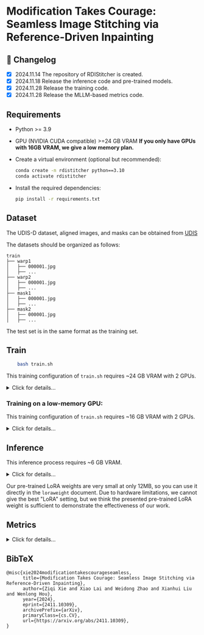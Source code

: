 # Modification Takes Courage: Seamless Image Stitching via Reference-Driven Inpainting

## 📝 Changelog

- [x] 2024.11.14 The repository of RDIStitcher is created.
- [x] 2024.11.18 Release the inference code and pre-trained models.
- [x] 2024.11.28 Release the training code.
- [x] 2024.11.28 Release the MLLM-based metrics code.

## Requirements
- Python >= 3.9
- GPU (NVIDIA CUDA compatible) >=24 GB VRAM **If you only have GPUs with 16GB VRAM, we give a low memory plan.**
  
- Create a virtual environment (optional but recommended):

    ```bash
    conda create -n rdistitcher python==3.10
    conda activate rdistitcher
    ```
    
- Install the required dependencies:

    ```bash
    pip install -r requirements.txt
    ```
## Dataset
 
The UDIS-D dataset, aligned images, and masks can be obtained from  [UDIS](https://github.com/nie-lang/UnsupervisedDeepImageStitching) 
  
The datasets should be organized as follows: 

```
train
├── warp1
│   ├── 000001.jpg
│   ├── ...
├── warp2
│   ├── 000001.jpg
│   ├── ...
├── mask1
│   ├── 000001.jpg
│   ├── ...
├── mask2
│   ├── 000001.jpg
│   ├── ...
```

The test set is in the same format as the training set.

## Train

```bash
    bash train.sh
```

This training configuration of `train.sh` requires ~24 GB VRAM with 2 GPUs.

<details>
<summary>Click for details...</summary>
  
```bash
export MODEL_NAME="stabilityai/stable-diffusion-2-inpainting"
export TRAIN_DIR="path-to-train-set"
export TEST_DIR="path-to-test-set"
export OUTPUT_DIR="RDIStitcherModel"
export CUDA_VISIBLE_DEVICES=0,1

accelerate launch train.py \
  --pretrained_model_name_or_path=$MODEL_NAME \
  --train_data_dir=$TRAIN_DIR \
  --val_data_dir=$TEST_DIR \
  --output_dir=$OUTPUT_DIR \
  --resolution=512 \
  --train_batch_size=4 \
  --gradient_accumulation_steps=1 \
  --unet_learning_rate=2e-4 \
  --text_encoder_learning_rate=4e-5 \
  --lr_scheduler="constant" \
  --lr_warmup_steps=100 \
  --max_train_steps=10001 \
  --lora_rank=8 \
  --lora_dropout=0.1 \
  --lora_alpha=16 \
  --seed 0 \
  --mixed_precision "no" \
  --identifier "<A>" \
  --tempmodel_steps 10000 \
  --validation_steps 500
```
</details>

### Training on a low-memory GPU:

This training configuration of `train.sh` requires ~16 GB VRAM with 2 GPUs.

<details>
<summary>Click for details...</summary>

```bash
export MODEL_NAME="stabilityai/stable-diffusion-2-inpainting"
export TRAIN_DIR="path-to-train-set"
export TEST_DIR="path-to-test-set"
export OUTPUT_DIR="RDIStitcherModel"
export CUDA_VISIBLE_DEVICES=0,1

accelerate launch train.py \
  --pretrained_model_name_or_path=$MODEL_NAME \
  --train_data_dir=$TRAIN_DIR \
  --val_data_dir=$TEST_DIR \
  --output_dir=$OUTPUT_DIR \
  --resolution=512 \
  --train_batch_size=4 \
  --gradient_accumulation_steps=1 \
  --gradient_checkpointing \
  --use_8bit_adam \
  --enable_xformers_memory_efficient_attention \
  --set_grads_to_none \
  --unet_learning_rate=2e-4 \
  --text_encoder_learning_rate=4e-5 \
  --lr_scheduler="constant" \
  --lr_warmup_steps=100 \
  --max_train_steps=10001 \
  --lora_rank=8 \
  --lora_dropout=0.1 \
  --lora_alpha=16 \
  --seed 0 \
  --mixed_precision "no" \
  --identifier "<A>" \
  --tempmodel_steps 10000 \
  --validation_steps 500
```
</details>

## Inference

This inference process requires ~6 GB VRAM.

<details>
<summary>Click for details...</summary>

```bash
python inference.py \
    --device "cuda" \
    --pretrained_model_name_or_path "stabilityai/stable-diffusion-2-inpainting" \
    --loramodel_path "loraweight" \
    --data_root "path-to-test-set" \
    --test_prompt "<A>" \
    --num_seed 5
```

</details>

Our pre-trained LoRA weights are very small at only 12MB, so you can use it directly in the `loraweight` document. Due to hardware limitations, we cannot give the best "LoRA" setting, but we think the presented pre-trained LoRA weight is sufficient to demonstrate the effectiveness of our work.

## Metrics

<details>
<summary>Click for details...</summary>

For using qwen:
 ```bash
    pip install openai
 ```
For using glm:
 ```bash
    pip install zhipuai
 ```

### SIQS

```bash
python mllmmetrics.py \
    --metric_type "qwen-siqs" or "glm-siqs" \
    --image_path "path-to-stitched-images" \
    --api_key "your-api_key" \
    --base_url "your-base-url" \
```

### MICQS

```bash
python mllmmetrics.py \
    --metric_type "qwen-micqs" or "glm-micqs" \
    --image_path "path-to-stitched-images" \
    --image_path2 "path2-to-stitched-images" \
    --api_key "your-api_key" \
    --base_url "your-base-url" \
```

</details>

## BibTeX

```
@misc{xie2024modificationtakescourageseamless,
      title={Modification Takes Courage: Seamless Image Stitching via Reference-Driven Inpainting}, 
      author={Ziqi Xie and Xiao Lai and Weidong Zhao and Xianhui Liu and Wenlong Hou},
      year={2024},
      eprint={2411.10309},
      archivePrefix={arXiv},
      primaryClass={cs.CV},
      url={https://arxiv.org/abs/2411.10309}, 
}
```

